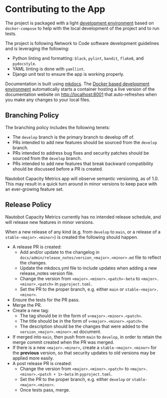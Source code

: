 # Contributing to the App

The project is packaged with a light [development environment](dev_environment.md) based on `docker-compose` to help with the local development of the project and to run tests.

The project is following Network to Code software development guidelines and is leveraging the following:

- Python linting and formatting: `black`, `pylint`, `bandit`, `flake8`, and `pydocstyle`.
- YAML linting is done with `yamllint`.
- Django unit test to ensure the app is working properly.

Documentation is built using [mkdocs](https://www.mkdocs.org/). The [Docker based development environment](dev_environment.md#docker-development-environment) automatically starts a container hosting a live version of the documentation website on [http://localhost:8001](http://localhost:8001) that auto-refreshes when you make any changes to your local files.

## Branching Policy

The branching policy includes the following tenets:

- The `develop` branch is the primary branch to develop off of.
- PRs intended to add new features should be sourced from the `develop` branch.
- PRs intended to address bug fixes and security patches should be sourced from the `develop` branch.
- PRs intended to add new features that break backward compatibility should be discussed before a PR is created.

Nautobot Capacity Metrics app will observe semantic versioning, as of 1.0. This may result in a quick turn around in minor versions to keep pace with an ever-growing feature set.

## Release Policy

Nautobot Capacity Metrics currently has no intended release schedule, and will release new features in minor versions.

When a new release of any kind (e.g. from `develop` to `main`, or a release of a `stable-<major>.<minor>`) is created the following should happen.

- A release PR is created:
    - Add and/or update to the changelog in `docs/admin/release_notes/version_<major>.<minor>.md` file to reflect the changes.
    - Update the mkdocs.yml file to include updates when adding a new release_notes version file.
    - Change the version from `<major>.<minor>.<patch>-beta` to `<major>.<minor>.<patch>` in `pyproject.toml`.
    - Set the PR to the proper branch, e.g. either `main` or `stable-<major>.<minor>`.
- Ensure the tests for the PR pass.
- Merge the PR.
- Create a new tag:
    - The tag should be in the form of `v<major>.<minor>.<patch>`.
    - The title should be in the form of `v<major>.<minor>.<patch>`.
    - The description should be the changes that were added to the `version_<major>.<minor>.md` document.
- If merged into `main`, then push from `main` to `develop`, in order to retain the merge commit created when the PR was merged.
- If there is a new `<major>.<minor>`, create a `stable-<major>.<minor>` for the **previous** version, so that security updates to old versions may be applied more easily.
- A post release PR is created:
    - Change the version from `<major>.<minor>.<patch>` to `<major>.<minor>.<patch + 1>-beta` in `pyproject.toml`.
    - Set the PR to the proper branch, e.g. either `develop` or `stable-<major>.<minor>`.
    - Once tests pass, merge.

